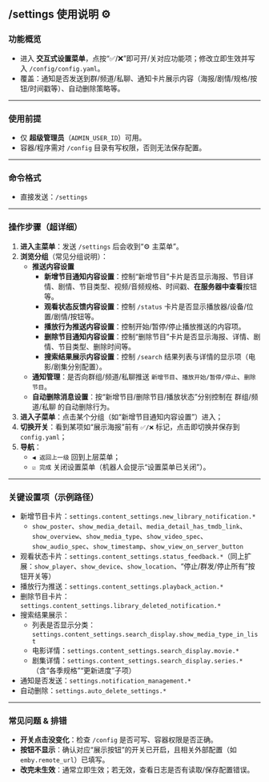 ## /settings 使用说明 ⚙️

### 功能概览
- 进入 **交互式设置菜单**，点按“✅/❌”即可开/关对应功能项；修改立即生效并写入 `/config/config.yaml`。
- 覆盖：通知是否发送到群/频道/私聊、通知卡片展示内容（海报/剧情/规格/按钮/时间戳等）、自动删除策略等。

---

### 使用前提
- 仅 **超级管理员**（`ADMIN_USER_ID`）可用。  
- 容器/程序需对 `/config` 目录有写权限，否则无法保存配置。

---

### 命令格式
- 直接发送：`/settings`

---

### 操作步骤（超详细）
1. **进入主菜单**：发送 `/settings` 后会收到“⚙️ 主菜单”。  
2. **浏览分组**（常见分组说明）：  
   - **推送内容设置**  
     - **新增节目通知内容设置**：控制“新增节目”卡片是否显示海报、节目详情、剧情、节目类型、视频/音频规格、时间戳、**在服务器中查看**按钮等。  
     - **观看状态反馈内容设置**：控制 `/status` 卡片是否显示播放器/设备/位置/剧情/按钮等。  
     - **播放行为推送内容设置**：控制开始/暂停/停止播放推送的内容项。  
     - **删除节目通知内容设置**：控制“删除节目”卡片是否显示海报、详情、剧情、节目类型、删除时间等。  
     - **搜索结果展示内容设置**：控制 `/search` 结果列表与详情的显示项（电影/剧集分别配置）。  
   - **通知管理**：是否向群组/频道/私聊推送 `新增节目`、`播放开始/暂停/停止`、`删除节目`。  
   - **自动删除消息设置**：按“新增节目/删除节目/播放状态”分别控制在 群组/频道/私聊 的自动删除行为。  
3. **进入子菜单**：点击某个分组（如“新增节目通知内容设置”）进入；  
4. **切换开关**：看到某项如“展示海报”前有 `✅/❌` 标记，点击即切换并保存到 `config.yaml`；  
5. **导航**：  
   - `◀️ 返回上一级` 回到上层菜单；  
   - `☑️ 完成` 关闭设置菜单（机器人会提示“设置菜单已关闭”）。

---

### 关键设置项（示例路径）
- 新增节目卡片：`settings.content_settings.new_library_notification.*`  
  - `show_poster`、`show_media_detail`、`media_detail_has_tmdb_link`、`show_overview`、`show_media_type`、`show_video_spec`、`show_audio_spec`、`show_timestamp`、`show_view_on_server_button`
- 观看状态卡片：`settings.content_settings.status_feedback.*`（同上扩展：`show_player`、`show_device`、`show_location`、“停止/群发/停止所有”按钮开关等）  
- 播放行为推送：`settings.content_settings.playback_action.*`  
- 删除节目卡片：`settings.content_settings.library_deleted_notification.*`  
- 搜索结果展示：  
  - 列表是否显示分类：`settings.content_settings.search_display.show_media_type_in_list`  
  - 电影详情：`settings.content_settings.search_display.movie.*`  
  - 剧集详情：`settings.content_settings.search_display.series.*`（含“各季规格”“更新进度”子项）
- 通知是否发送：`settings.notification_management.*`  
- 自动删除：`settings.auto_delete_settings.*`

---

### 常见问题 & 排错
- **开关点击没变化**：检查 `/config` 是否可写、容器权限是否正确。  
- **按钮不显示**：确认对应“展示按钮”的开关已开启，且相关外部配置（如 `emby.remote_url`）已填写。  
- **改完未生效**：通常立即生效；若无效，查看日志是否有读取/保存配置错误。
